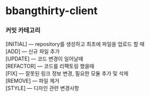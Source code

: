 # bbangthirty-client

### 커밋 카테고리

[INITIAL] — repository를 생성하고 최초에 파일을 업로드 할 때  
[ADD] — 신규 파일 추가  
[UPDATE] — 코드 변경이 일어날때  
[REFACTOR] — 코드를 리팩토링 했을때  
[FIX] — 잘못된 링크 정보 변경, 필요한 모듈 추가 및 삭제  
[REMOVE] — 파일 제거  
[STYLE] — 디자인 관련 변경사항
